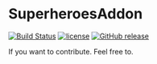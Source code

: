 # SuperheroesAddon 
[![Build Status](https://travis-ci.org/ImranDoet/superheroesaddon.svg?branch=master)](https://travis-ci.org/ImranDoet/superheroesaddon) [![license](https://img.shields.io/github/license/mashape/apistatus.svg)]() [![GitHub release](https://img.shields.io/github/release/qubyte/rubidium.svg)]()

If you want to contribute. Feel free to.